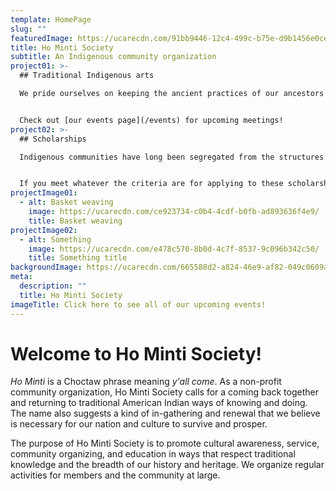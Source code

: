 ```yaml
---
template: HomePage
slug: ""
featuredImage: https://ucarecdn.com/91bb9446-12c4-499c-b75e-d9b1456e0ceb/
title: Ho Minti Society
subtitle: An Indigenous community organization
project01: >-
  ## Traditional Indigenous arts

  We pride ourselves on keeping the ancient practices of our ancestors alive, and we host regular meetings at which experts and novices alike come together to practice beading, stitchwork, and pine needle basketry. Traditionally... 


  Check out [our events page](/events) for upcoming meetings!
project02: >-
  ## Scholarships

  Indigenous communities have long been segregated from the structures of social, political, and economic power, and one of the ways in which that segregation has played out has been through the unequal access of education for Indigenous youth. Ho Minti Society...


  If you meet whatever the criteria are for applying to these scholarships, please see [our scholarship page](/scholarships) for more details.
projectImage01:
  - alt: Basket weaving
    image: https://ucarecdn.com/ce923734-c0b4-4cdf-b0fb-ad893636f4e9/
    title: Basket weaving
projectImage02:
  - alt: Something
    image: https://ucarecdn.com/e478c570-8b0d-4c7f-8537-9c096b342c50/
    title: Something title
backgroundImage: https://ucarecdn.com/665588d2-a824-46e9-af82-049c0609ac12/
meta:
  description: ""
  title: Ho Minti Society
imageTitle: Click here to see all of our upcoming events!
---
```


# Welcome to Ho Minti Society!

*Ho Minti* is a Choctaw phrase meaning *y'all come*. As a non-profit community organization, Ho Minti Society calls for a coming back together and returning to traditional American Indian ways of knowing and doing. The name also suggests a kind of in-gathering and renewal that we believe is necessary for our nation and culture to survive and prosper.

The purpose of Ho Minti Society is to promote cultural awareness, service, community organizing, and education in ways that respect traditional knowledge and the breadth of our history and heritage. We organize regular activities for members and the community at large.